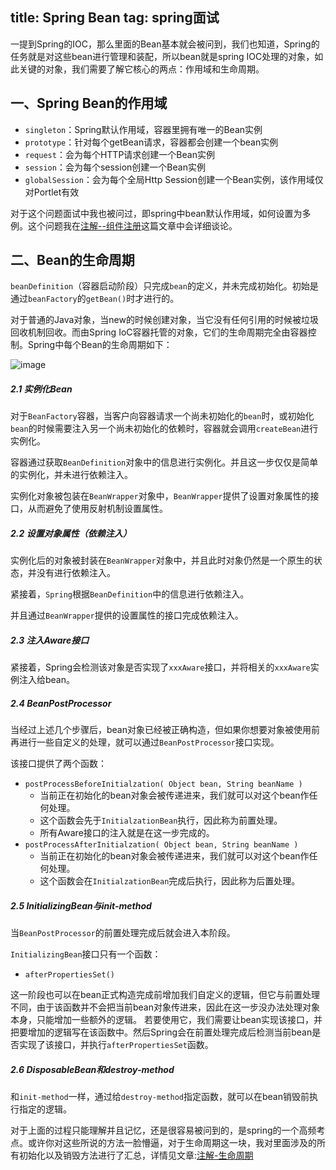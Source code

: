 title: Spring Bean
tag: spring面试
---

一提到Spring的IOC，那么里面的Bean基本就会被问到，我们也知道，Spring的任务就是对这些bean进行管理和装配，所以bean就是spring IOC处理的对象，如此关键的对象，我们需要了解它核心的两点：作用域和生命周期。

<!--more-->

## 一、Spring Bean的作用域

- `singleton`：Spring默认作用域，容器里拥有唯一的Bean实例
- `prototype`：针对每个getBean请求，容器都会创建一个bean实例
- `request`：会为每个HTTP请求创建一个Bean实例
- `session`：会为每个session创建一个Bean实例
- `globalSession`：会为每个全局Http Session创建一个Bean实例，该作用域仅对Portlet有效

对于这个问题面试中我也被问过，即spring中bean默认作用域，如何设置为多例。这个问题我在[注解--组件注册](http://fourcolor.oursnail.cn/2019/03/03/spring/%E6%B3%A8%E8%A7%A3--%E7%BB%84%E4%BB%B6%E6%B3%A8%E5%86%8C/)这篇文章中会详细谈论。

## 二、Bean的生命周期

`beanDefinition`（容器启动阶段）只完成`bean`的定义，并未完成初始化。初始是通过`beanFactory`的`getBean()`时才进行的。

对于普通的Java对象，当new的时候创建对象，当它没有任何引用的时候被垃圾回收机制回收。而由Spring IoC容器托管的对象，它们的生命周期完全由容器控制。Spring中每个Bean的生命周期如下：

![image](http://bloghello.oursnail.cn/spring4-1.png)


##### 2.1 实例化Bean

对于`BeanFactory`容器，当客户向容器请求一个尚未初始化的`bean`时，或初始化`bean`的时候需要注入另一个尚未初始化的依赖时，容器就会调用`createBean`进行实例化。 

容器通过获取`BeanDefinition`对象中的信息进行实例化。并且这一步仅仅是简单的实例化，并未进行依赖注入。 

实例化对象被包装在`BeanWrapper`对象中，`BeanWrapper`提供了设置对象属性的接口，从而避免了使用反射机制设置属性。


##### 2.2 设置对象属性（依赖注入）

实例化后的对象被封装在`BeanWrapper`对象中，并且此时对象仍然是一个原生的状态，并没有进行依赖注入。 

紧接着，`Spring`根据`BeanDefinition`中的信息进行依赖注入。

并且通过`BeanWrapper`提供的设置属性的接口完成依赖注入。

##### 2.3 注入Aware接口

紧接着，Spring会检测该对象是否实现了`xxxAware`接口，并将相关的`xxxAware`实例注入给bean。


##### 2.4 BeanPostProcessor

当经过上述几个步骤后，bean对象已经被正确构造，但如果你想要对象被使用前再进行一些自定义的处理，就可以通过`BeanPostProcessor`接口实现。 

该接口提供了两个函数：

- `postProcessBeforeInitialzation( Object bean, String beanName )` 
    - 当前正在初始化的bean对象会被传递进来，我们就可以对这个bean作任何处理。
    - 这个函数会先于`InitialzationBean`执行，因此称为前置处理。 
    - 所有Aware接口的注入就是在这一步完成的。
- `postProcessAfterInitialzation( Object bean, String beanName )` 
    - 当前正在初始化的bean对象会被传递进来，我们就可以对这个bean作任何处理。
    - 这个函数会在`InitialzationBean`完成后执行，因此称为后置处理。



##### 2.5 InitializingBean与init-method

当`BeanPostProcessor`的前置处理完成后就会进入本阶段。 

`InitializingBean`接口只有一个函数：

- `afterPropertiesSet()`

这一阶段也可以在bean正式构造完成前增加我们自定义的逻辑，但它与前置处理不同，由于该函数并不会把当前bean对象传进来，因此在这一步没办法处理对象本身，只能增加一些额外的逻辑。 若要使用它，我们需要让bean实现该接口，并把要增加的逻辑写在该函数中。然后Spring会在前置处理完成后检测当前bean是否实现了该接口，并执行`afterPropertiesSet`函数。


##### 2.6 DisposableBean和destroy-method


和`init-method`一样，通过给`destroy-method`指定函数，就可以在bean销毁前执行指定的逻辑。


对于上面的过程只能理解并且记忆，还是很容易被问到的，是spring的一个高频考点。或许你对这些所说的方法一脸懵逼，对于生命周期这一块，我对里面涉及的所有初始化以及销毁方法进行了汇总，详情见文章:[注解-生命周期](http://fourcolor.oursnail.cn/2019/03/03/spring/%E6%B3%A8%E8%A7%A3-%E7%94%9F%E5%91%BD%E5%91%A8%E6%9C%9F/)